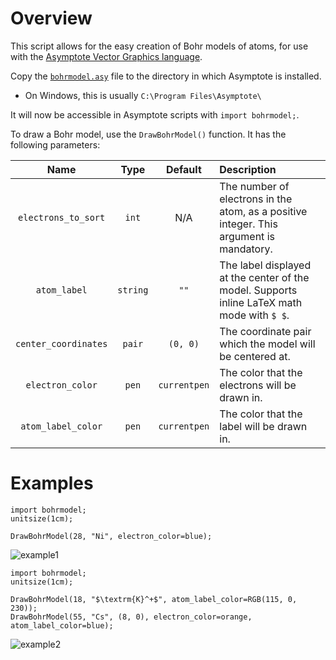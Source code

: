 # Overview
This script allows for the easy creation of Bohr models of atoms,
for use with the [Asymptote Vector Graphics language](https://asymptote.sourceforge.io/).

Copy the [`bohrmodel.asy`](/bohrmodel.asy) file to the directory in which Asymptote is installed.
- On Windows, this is usually `C:\Program Files\Asymptote\`

It will now be accessible in Asymptote scripts with `import bohrmodel;`.

To draw a Bohr model, use the `DrawBohrModel()` function. It has the following parameters:

| Name  | Type  | Default | Description |
| :---: | :---: | :---:   | :---        |
| `electrons_to_sort`  | `int`    | N/A          | The number of electrons in the atom, as a positive integer. This argument is mandatory. |
| `atom_label`         | `string` | `""`         | The label displayed at the center of the model. Supports inline LaTeX math mode with `$ $`. |
| `center_coordinates` | `pair`   | `(0, 0)`     | The coordinate pair which the model will be centered at. |
| `electron_color`     | `pen`    | `currentpen` | The color that the electrons will be drawn in. |
| `atom_label_color`   | `pen`    | `currentpen` | The color that the label will be drawn in. |

# Examples

```asymptote
import bohrmodel;
unitsize(1cm);

DrawBohrModel(28, "Ni", electron_color=blue);
```
![example1](https://user-images.githubusercontent.com/56512186/178093218-bdb29092-1142-4d9f-abd0-406f92ecbf39.svg)
```asymptote
import bohrmodel;
unitsize(1cm);

DrawBohrModel(18, "$\textrm{K}^+$", atom_label_color=RGB(115, 0, 230));
DrawBohrModel(55, "Cs", (8, 0), electron_color=orange, atom_label_color=blue);
```
![example2](https://user-images.githubusercontent.com/56512186/178093511-9c12d5db-79de-493d-bf6f-04ffb07806b8.svg)
